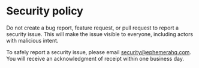 # Security policy

Do not create a bug report, feature request, or pull request to report a security issue. This will make the issue visible to everyone, including actors with malicious intent.

To safely report a security issue, please email security@ephemerahq.com. You will receive an acknowledgment of receipt within one business day.
